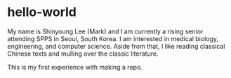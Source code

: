 # hello-world
My name is Shinyoung Lee (Mark) and I am currently a rising senior attending SPPS in Seoul, South Korea. I am interested in medical biology, engineering, and computer science. Aside from that, I like reading classical Chinese texts and mulling over the classic literature. 

This is my first experience with making a repo.
